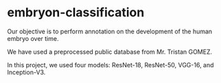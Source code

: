 # embryon-classification
Our objective is to perform annotation on the development of the human embryo over time.

We have used a preprocessed public database from Mr. Tristan GOMEZ.

In this project, we used four models: ResNet-18, ResNet-50, VGG-16, and Inception-V3. 
